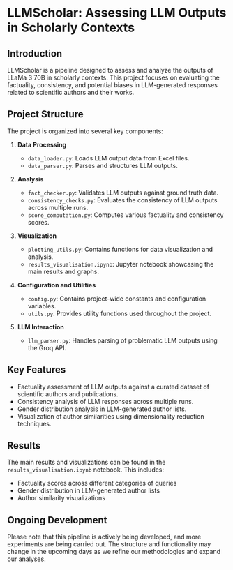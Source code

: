 # LLMScholar: Assessing LLM Outputs in Scholarly Contexts

## Introduction

LLMScholar is a pipeline designed to assess and analyze the outputs of LLaMa 3 70B in scholarly contexts. This project focuses on evaluating the factuality, consistency, and potential biases in LLM-generated responses related to scientific authors and their works.

## Project Structure

The project is organized into several key components:

1. **Data Processing**
   - `data_loader.py`: Loads LLM output data from Excel files.
   - `data_parser.py`: Parses and structures LLM outputs.

2. **Analysis**
   - `fact_checker.py`: Validates LLM outputs against ground truth data.
   - `consistency_checks.py`: Evaluates the consistency of LLM outputs across multiple runs.
   - `score_computation.py`: Computes various factuality and consistency scores.

3. **Visualization**
   - `plotting_utils.py`: Contains functions for data visualization and analysis.
   - `results_visualisation.ipynb`: Jupyter notebook showcasing the main results and graphs.

4. **Configuration and Utilities**
   - `config.py`: Contains project-wide constants and configuration variables.
   - `utils.py`: Provides utility functions used throughout the project.

5. **LLM Interaction**
   - `llm_parser.py`: Handles parsing of problematic LLM outputs using the Groq API.

## Key Features

- Factuality assessment of LLM outputs against a curated dataset of scientific authors and publications.
- Consistency analysis of LLM responses across multiple runs.
- Gender distribution analysis in LLM-generated author lists.
- Visualization of author similarities using dimensionality reduction techniques.

## Results

The main results and visualizations can be found in the `results_visualisation.ipynb` notebook. This includes:
- Factuality scores across different categories of queries
- Gender distribution in LLM-generated author lists
- Author similarity visualizations

## Ongoing Development

Please note that this pipeline is actively being developed, and more experiments are being carried out. The structure and functionality may change in the upcoming days as we refine our methodologies and expand our analyses.
